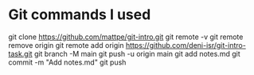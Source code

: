 ﻿# Git commands I used

git clone https://github.com/mattpe/git-intro.git
git remote -v
git remote remove origin
git remote add origin https://github.com/deni-isr/git-intro-task.git
git branch -M main
git push -u origin main
git add notes.md
git commit -m "Add notes.md"
git push
